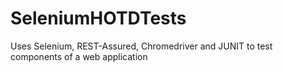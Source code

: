# SeleniumHOTDTests
Uses Selenium, REST-Assured, Chromedriver and JUNIT to test components of a web application
